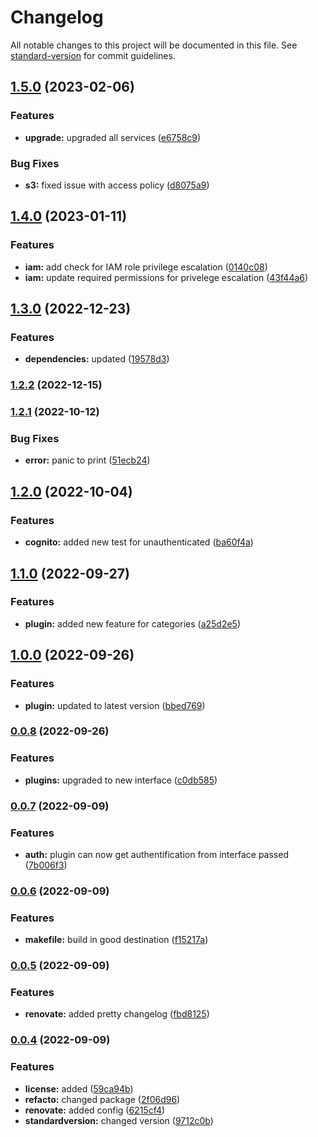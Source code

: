 # Changelog

All notable changes to this project will be documented in this file. See [standard-version](https://github.com/conventional-changelog/standard-version) for commit guidelines.

## [1.5.0](https://github.com/StanGirard/yatas-aws/compare/v1.4.0...v1.5.0) (2023-02-06)


### Features

* **upgrade:** upgraded all services ([e6758c9](https://github.com/StanGirard/yatas-aws/commit/e6758c9b034ab0eeb876ab4be24bab8b33b33efc))


### Bug Fixes

* **s3:** fixed issue with access policy ([d8075a9](https://github.com/StanGirard/yatas-aws/commit/d8075a9f0a95de05656cb70b8e03a9fc9c93f56a))

## [1.4.0](https://github.com/StanGirard/yatas-aws/compare/v1.3.0...v1.4.0) (2023-01-11)


### Features

* **iam:** add check for IAM role privilege escalation ([0140c08](https://github.com/StanGirard/yatas-aws/commit/0140c080327073d073dc3a880bf3bff122769efa))
* **iam:** update required permissions for privelege escalation ([43f44a6](https://github.com/StanGirard/yatas-aws/commit/43f44a6814139be6755112a63bb7383b08118d39))

## [1.3.0](https://github.com/StanGirard/yatas-aws/compare/v1.2.2...v1.3.0) (2022-12-23)


### Features

* **dependencies:** updated ([19578d3](https://github.com/StanGirard/yatas-aws/commit/19578d30888ddddde97d2d33ea762a4f23da131b))

### [1.2.2](https://github.com/StanGirard/yatas-aws/compare/v1.2.1...v1.2.2) (2022-12-15)

### [1.2.1](https://github.com/StanGirard/yatas-aws/compare/v1.2.0...v1.2.1) (2022-10-12)


### Bug Fixes

* **error:** panic to print ([51ecb24](https://github.com/StanGirard/yatas-aws/commit/51ecb24c1dda11d8097121916fb1e4fa493efbf2))

## [1.2.0](https://github.com/StanGirard/yatas-aws/compare/v1.1.0...v1.2.0) (2022-10-04)


### Features

* **cognito:** added new test for unauthenticated ([ba60f4a](https://github.com/StanGirard/yatas-aws/commit/ba60f4a8f0be230c10bb4503125c5122f3a0d77e))

## [1.1.0](https://github.com/StanGirard/yatas-aws/compare/v1.0.0...v1.1.0) (2022-09-27)


### Features

* **plugin:** added new feature for categories ([a25d2e5](https://github.com/StanGirard/yatas-aws/commit/a25d2e5a2bcb1316af09b80267752367ead6789f))

## [1.0.0](https://github.com/StanGirard/yatas-aws/compare/v0.0.8...v1.0.0) (2022-09-26)


### Features

* **plugin:** updated to latest version ([bbed769](https://github.com/StanGirard/yatas-aws/commit/bbed7695dbe636a3a63685f3d91a7e5aef05dd52))

### [0.0.8](https://github.com/StanGirard/yatas-aws/compare/v0.0.7...v0.0.8) (2022-09-26)


### Features

* **plugins:** upgraded to new interface ([c0db585](https://github.com/StanGirard/yatas-aws/commit/c0db58594f2b7e2b6205f41cdffdd945ceac6c6c))

### [0.0.7](https://github.com/StanGirard/yatas-aws/compare/v0.0.6...v0.0.7) (2022-09-09)


### Features

* **auth:** plugin can now get authentification from interface passed ([7b006f3](https://github.com/StanGirard/yatas-aws/commit/7b006f395c9e100a68a59a0f6fd4cae056a94228))

### [0.0.6](https://github.com/StanGirard/yatas-aws/compare/v0.0.5...v0.0.6) (2022-09-09)


### Features

* **makefile:** build in good destination ([f15217a](https://github.com/StanGirard/yatas-aws/commit/f15217a139d543a5f8d1b6f13f74d6b433a2e218))

### [0.0.5](https://github.com/StanGirard/yatas-aws/compare/v0.0.4...v0.0.5) (2022-09-09)


### Features

* **renovate:** added pretty changelog ([fbd8125](https://github.com/StanGirard/yatas-aws/commit/fbd812557d77a89c98d6af2225fd54301a394896))

### [0.0.4](https://github.com/StanGirard/yatas-aws/compare/v0.0.3...v0.0.4) (2022-09-09)


### Features

* **license:** added ([59ca94b](https://github.com/StanGirard/yatas-aws/commit/59ca94b7c19b03c61849a890f4fa6586bc125306))
* **refacto:** changed package ([2f06d96](https://github.com/StanGirard/yatas-aws/commit/2f06d9679f8bc1518b5c6105ab9db94c520c44cc))
* **renovate:** added config ([6215cf4](https://github.com/StanGirard/yatas-aws/commit/6215cf4724a5b03bedc0ea3fd1b3ccc53dfb8600))
* **standardversion:** changed version ([9712c0b](https://github.com/StanGirard/yatas-aws/commit/9712c0b78417e46602c087a9cc7b41c838e9eed7))
